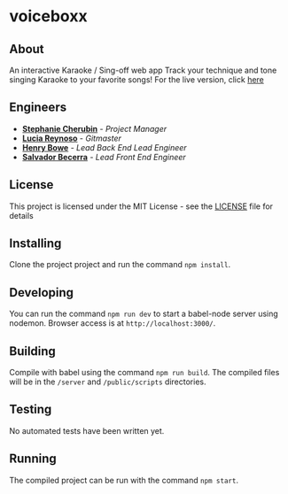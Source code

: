 # voiceboxx

## About
An interactive Karaoke / Sing-off web app
Track your technique and tone singing Karaoke to your favorite songs!
For the live version, click [here](http://voiceboxx.herokuapp.com)

## Engineers
* **[Stephanie Cherubin](https://github.com/StephanieCherubin)** - *Project Manager*
* **[Lucia Reynoso](https://github.com/lvreynoso)** - *Gitmaster*
* **[Henry Bowe](https://github.com/hleejr)** - *Lead Back End Lead Engineer*
* **[Salvador Becerra](https://github.com/salvadb23)** - *Lead Front End Engineer*

## License
This project is licensed under the MIT License - see the [LICENSE](https://github.com/lvreynoso/voiceboxx/blob/master/LICENSE) file for details

## Installing
Clone the project project and run the command `npm install`.
## Developing
You can run the command `npm run dev` to start a babel-node server using nodemon. Browser access is at `http://localhost:3000/`.
## Building
Compile with babel using the command `npm run build`. The compiled files will be in
the `/server` and `/public/scripts` directories.
## Testing
No automated tests have been written yet.
## Running
The compiled project can be run with the command `npm start`.
